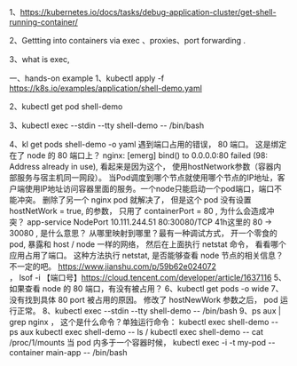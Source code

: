 1、https://kubernetes.io/docs/tasks/debug-application-cluster/get-shell-running-container/


2、Gettting into containers via exec 、proxies、port forwarding . 

3、what is exec, 


一、hands-on example 
1、kubectl apply -f https://k8s.io/examples/application/shell-demo.yaml

2、kubectl get pod shell-demo

3、kubectl exec --stdin --tty shell-demo -- /bin/bash

4、kl get pods shell-demo -o yaml
遇到端口占用的错误， 80 端口。 这是绑定在了 node 的 80 端口上？
nginx: [emerg] bind() to 0.0.0.0:80 failed (98: Address already in use), 看起来是因为这个， 使用hostNetwork参数（容器内部服务与宿主机同一网段）。 当Pod调度到哪个节点就使用哪个节点的IP地址，客户端使用IP地址访问容器里面的服务。一个node只能启动一个pod端口，端口不能冲突。 删除了另一个 nginx pod 就解决了， 但是这个 pod 没有设置 hostNetWork = true, 的参数， 只用了 containerPort = 80 , 为什么会造成冲突？
app-service                      NodePort    10.111.244.51    <none>        80:30080/TCP         41h这里的 80 -> 30080 , 是什么意思？ 从哪里映射到哪里？最有一种调试方式， 开一个零食的 pod, 暴露和 host / node 一样的网络， 然后在上面执行 netstat 命令， 看看哪个应用占用了端口。 这种方法执行 netstat, 是否能够查看 node 节点的相关信息？不一定的吧。 
https://www.jianshu.com/p/59b62e024072 ， lsof -i 【端口号】https://cloud.tencent.com/developer/article/1637116 
5、如果查看 node 的 80 端口，有没有被占用？
6、kubectl  get pods -o wide
7、没有找到具体 80 port 被占用的原因。 修改了 hostNewWork 参数之后， pod 运行正常。 
8、kubectl exec --stdin --tty shell-demo -- /bin/bash
9、ps aux | grep nginx ， 这个是什么命令？单独运行命令：
kubectl exec shell-demo -- ps aux
kubectl exec shell-demo -- ls /
kubectl exec shell-demo -- cat /proc/1/mounts
当 pod 内多于一个容器时候， 
 kubectl exec -i -t my-pod --container main-app -- /bin/bash